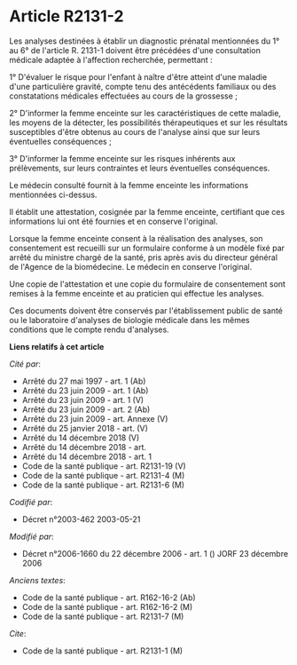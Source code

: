 # Article R2131-2

Les analyses destinées à établir un diagnostic prénatal mentionnées du 1° au 6° de l'article R. 2131-1 doivent être précédées
d'une consultation médicale adaptée à l'affection recherchée, permettant :

1° D'évaluer le risque pour l'enfant à naître d'être atteint d'une maladie d'une particulière gravité, compte tenu des
antécédents familiaux ou des constatations médicales effectuées au cours de la grossesse ;

2° D'informer la femme enceinte sur les caractéristiques de cette maladie, les moyens de la détecter, les possibilités
thérapeutiques et sur les résultats susceptibles d'être obtenus au cours de l'analyse ainsi que sur leurs éventuelles
conséquences ;

3° D'informer la femme enceinte sur les risques inhérents aux prélèvements, sur leurs contraintes et leurs éventuelles
conséquences.

Le médecin consulté fournit à la femme enceinte les informations mentionnées ci-dessus.

Il établit une attestation, cosignée par la femme enceinte, certifiant que ces informations lui ont été fournies et en
conserve l'original.

Lorsque la femme enceinte consent à la réalisation des analyses, son consentement est recueilli sur un formulaire conforme à
un modèle fixé par arrêté du ministre chargé de la santé, pris après avis du directeur général de l'Agence de la biomédecine.
Le médecin en conserve l'original.

Une copie de l'attestation et une copie du formulaire de consentement sont remises à la femme enceinte et au praticien qui
effectue les analyses.

Ces documents doivent être conservés par l'établissement public de santé ou le laboratoire d'analyses de biologie médicale
dans les mêmes conditions que le compte rendu d'analyses.

**Liens relatifs à cet article**

_Cité par_:

  - Arrêté du 27 mai 1997 - art. 1 (Ab)
  - Arrêté du 23 juin 2009 - art. 1 (Ab)
  - Arrêté du 23 juin 2009 - art. 1 (V)
  - Arrêté du 23 juin 2009 - art. 2 (Ab)
  - Arrêté du 23 juin 2009 - art. Annexe (V)
  - Arrêté du 25 janvier 2018 - art. (V)
  - Arrêté du 14 décembre 2018 (V)
  - Arrêté du 14 décembre 2018 - art.
  - Arrêté du 14 décembre 2018 - art. 1
  - Code de la santé publique - art. R2131-19 (V)
  - Code de la santé publique - art. R2131-4 (M)
  - Code de la santé publique - art. R2131-6 (M)

_Codifié par_:

  - Décret n°2003-462 2003-05-21

_Modifié par_:

  - Décret n°2006-1660 du 22 décembre 2006 - art. 1 () JORF 23 décembre 2006

_Anciens textes_:

  - Code de la santé publique - art. R162-16-2 (Ab)
  - Code de la santé publique - art. R162-16-2 (M)
  - Code de la santé publique - art. R2131-7 (M)

_Cite_:

  - Code de la santé publique - art. R2131-1 (M)
